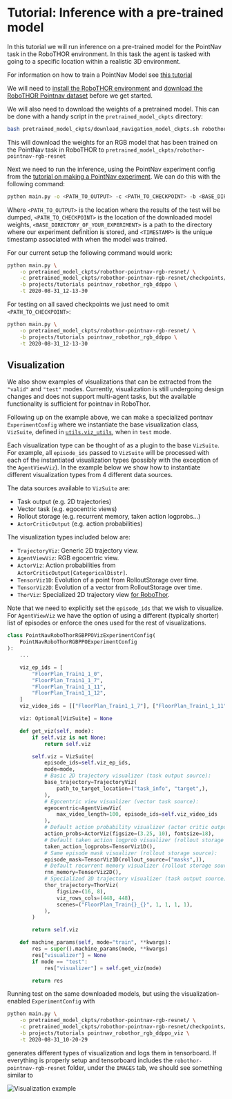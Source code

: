 # Tutorial: Inference with a pre-trained model

In this tutorial we will run inference on a pre-trained model for the PointNav task
in the RoboTHOR environment. In this task the agent is tasked with going to a specific location
within a realistic 3D environment.

For information on how to train a PointNav Model see [this tutorial](training-a-pointnav-model.md)

We will need to [install the RoboTHOR environment](../installation/installation-allenact.md) and [download the 
RoboTHOR Pointnav dataset](../installation/download-datasets.md) before we get started.

We will also need to download the weights of a pretrained model.
This can be done with a handy script in the `pretrained_model_ckpts` directory:
```bash
bash pretrained_model_ckpts/download_navigation_model_ckpts.sh robothor-pointnav-rgb-resnet
```
This will download the weights for an RGB model that has been
trained on the PointNav task in RoboTHOR to `pretrained_model_ckpts/robothor-pointnav-rgb-resnet`


Next we need to run the inference, using the PointNav experiment config from the
[tutorial on making a PointNav experiment](training-a-pointnav-model.md).
We can do this with the following command:

```bash
python main.py -o <PATH_TO_OUTPUT> -c <PATH_TO_CHECKPOINT> -b <BASE_DIRECTORY_OF_YOUR_EXPERIMENT> -t <TIMESTAMP>
```

Where `<PATH_TO_OUTPUT>` is the location where the results of the test will be dumped, `<PATH_TO_CHECKPOINT>` is the 
location of the downloaded model weights, `<BASE_DIRECTORY_OF_YOUR_EXPERIMENT>` is a path to the directory where 
our experiment definition is stored, and `<TIMESTAMP>` is the unique timestamp associated with when the model was
trained.
 
For our current setup the following command would work:

```bash
python main.py \
    -o pretrained_model_ckpts/robothor-pointnav-rgb-resnet/ \
    -c pretrained_model_ckpts/robothor-pointnav-rgb-resnet/checkpoints/PointNavRobothorRGBPPO/2020-08-31_12-13-30/exp_PointNavRobothorRGBPPO__stage_00__steps_000039031200.pt \
    -b projects/tutorials pointnav_robothor_rgb_ddppo \
    -t 2020-08-31_12-13-30
```

For testing on all saved checkpoints we just need to omit `<PATH_TO_CHECKPOINT>`:

```bash
python main.py \
    -o pretrained_model_ckpts/robothor-pointnav-rgb-resnet/ \
    -b projects/tutorials pointnav_robothor_rgb_ddppo \
    -t 2020-08-31_12-13-30
```

## Visualization

We also show examples of visualizations that can be extracted from the `"valid"` and `"test"` modes. Currently,
visualization is still undergoing design changes and does not support multi-agent tasks, but the available functionality
is sufficient for pointnav in RoboThor.

Following up on the example above, we can make a specialized pontnav `ExperimentConfig` where we instantiate
the base visualization class, `VizSuite`, defined in
[`utils.viz_utils`](https://github.com/allenai/allenact/tree/master/utils/viz_utils.py), when in `test` mode.

Each visualization type can be thought of as a plugin to the base `VizSuite`. For example, all `episode_ids` passed to
`VizSuite` will be processed with each of the instantiated visualization types (possibly with the exception of the
`AgentViewViz`). In the example below we show how to instantiate different visualization types from 4 different data
sources.

The data sources available to `VizSuite` are:

* Task output (e.g. 2D trajectories)
* Vector task (e.g. egocentric views)
* Rollout storage (e.g. recurrent memory, taken action logprobs...)
* `ActorCriticOutput` (e.g. action probabilities)

The visualization types included below are:

* `TrajectoryViz`: Generic 2D trajectory view.
* `AgentViewViz`: RGB egocentric view.
* `ActorViz`: Action probabilities from `ActorCriticOutput[CategoricalDistr]`.
* `TensorViz1D`: Evolution of a point from RolloutStorage over time.
* `TensorViz2D`: Evolution of a vector from RolloutStorage over time.
* `ThorViz`: Specialized 2D trajectory view
[for RoboThor](https://github.com/allenai/allenact/tree/master/plugins/robothor_plugin/robothor_viz.py).

Note that we need to explicitly set the `episode_ids` that we wish to visualize. For `AgentViewViz` we have the option
of using a different (typically shorter) list of episodes or enforce the ones used for the rest of visualizations.

```python
class PointNavRoboThorRGBPPOVizExperimentConfig(
    PointNavRoboThorRGBPPOExperimentConfig
):
    ...

    viz_ep_ids = [
        "FloorPlan_Train1_1_0",
        "FloorPlan_Train1_1_7",
        "FloorPlan_Train1_1_11",
        "FloorPlan_Train1_1_12",
    ]
    viz_video_ids = [["FloorPlan_Train1_1_7"], ["FloorPlan_Train1_1_11"]]

    viz: Optional[VizSuite] = None

    def get_viz(self, mode):
        if self.viz is not None:
            return self.viz

        self.viz = VizSuite(
            episode_ids=self.viz_ep_ids,
            mode=mode,
            # Basic 2D trajectory visualizer (task output source):
            base_trajectory=TrajectoryViz(
                path_to_target_location=("task_info", "target",),
            ),
            # Egocentric view visualizer (vector task source):
            egeocentric=AgentViewViz(
                max_video_length=100, episode_ids=self.viz_video_ids
            ),
            # Default action probability visualizer (actor critic output source):
            action_probs=ActorViz(figsize=(3.25, 10), fontsize=18),
            # Default taken action logprob visualizer (rollout storage source):
            taken_action_logprobs=TensorViz1D(),
            # Same episode mask visualizer (rollout storage source):
            episode_mask=TensorViz1D(rollout_source=("masks",)),
            # Default recurrent memory visualizer (rollout storage source):
            rnn_memory=TensorViz2D(),
            # Specialized 2D trajectory visualizer (task output source):
            thor_trajectory=ThorViz(
                figsize=(16, 8),
                viz_rows_cols=(448, 448),
                scenes=("FloorPlan_Train{}_{}", 1, 1, 1, 1),
            ),
        )

        return self.viz

    def machine_params(self, mode="train", **kwargs):
        res = super().machine_params(mode, **kwargs)
        res["visualizer"] = None
        if mode == "test":
            res["visualizer"] = self.get_viz(mode)

        return res
```

Running test on the same downloaded models, but using the visualization-enabled `ExperimentConfig` with
 
```bash
python main.py \
    -o pretrained_model_ckpts/robothor-pointnav-rgb-resnet/ \
    -c pretrained_model_ckpts/robothor-pointnav-rgb-resnet/checkpoints/PointNavRobothorRGBPPO/2020-08-31_10-20-29/exp_PointNavRobothorRGBPPO__stage_00__steps_000000756000.pt \
    -b projects/tutorials pointnav_robothor_rgb_ddppo_viz \
    -t 2020-08-31_10-20-29
```

generates different types of visualization and logs them in tensorboard. If everything is properly setup and
tensorboard includes the `robothor-pointnav-rgb-resnet` folder, under the `IMAGES` tab, we should see something similar
to

![Visualization example](../img/viz_pretrained_2videos.jpg)
